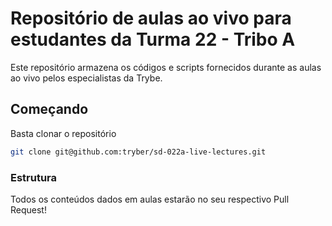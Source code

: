 # Repositório de aulas ao vivo para estudantes da Turma 22 - Tribo A

Este repositório armazena os códigos e scripts fornecidos durante as aulas ao vivo pelos especialistas da Trybe.

## Começando

Basta clonar o repositório

```sh
git clone git@github.com:tryber/sd-022a-live-lectures.git
```

### Estrutura

Todos os conteúdos dados em aulas estarão no seu respectivo Pull Request!